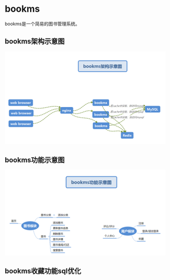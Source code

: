 # bookms
bookms是一个简易的图书管理系统。  
## bookms架构示意图
![bookms架构示意图](https://raw.githubusercontent.com/GrassInWind2019/bookms/master/readme/bookms%E6%9E%B6%E6%9E%84%E7%A4%BA%E6%84%8F%E5%9B%BE.png)
## bookms功能示意图 
![bookms功能示意图](https://raw.githubusercontent.com/GrassInWind2019/bookms/master/readme/bookms%E5%8A%9F%E8%83%BD%E7%A4%BA%E6%84%8F%E5%9B%BE.png)
## bookms收藏功能sql优化 

